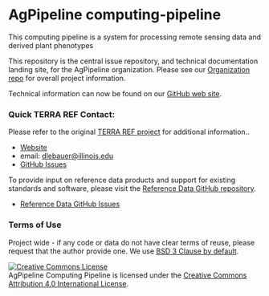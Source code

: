# AgPipeline computing-pipeline

This computing pipeline is a system for processing remote sensing data and derived plant phenotypes

This repository is the central issue repository, and technical documentation landing site, for the AgPipeline organization.
Please see our [Organization repo](https://github.com/AgPipeline/Organization-info) for overall project information.

Technical information can now be found on our [GitHub web site](https://agpipeline.github.io/).

### Quick TERRA REF Contact:
Please refer to the original [TERRA REF project](https://github.com/terraref) for additional information..

* [Website](https://terraref.org)
* email: dlebauer@illinois.edu
* [GitHub Issues](https://github.com/terraref/computing-pipeline/issues)

To provide input on reference data products and support for existing standards and software, please visit the [Reference Data GitHub repository](https://github.com/terraref/reference-data).

* [Reference Data GitHub Issues](https://github.com/terraref/reference-data/issues)


### Terms of Use 

Project wide - if any code or data do not have clear terms of reuse, please request that the author provide one. We use [BSD 3 Clause by default](https://opensource.org/licenses/BSD-3-Clause). 

<a href="http://creativecommons.org/licenses/by/4.0/" rel=
    "license"><img alt="Creative Commons License" src=
    "https://i.creativecommons.org/l/by/4.0/88x31.png" style=
    "border-width:0"></a><br>
    <span>AgPipeline Computing Pipeline</span> is licensed under the
    <a href="http://creativecommons.org/licenses/by/4.0/" rel=
    "license">Creative Commons Attribution 4.0 International License</a>.
